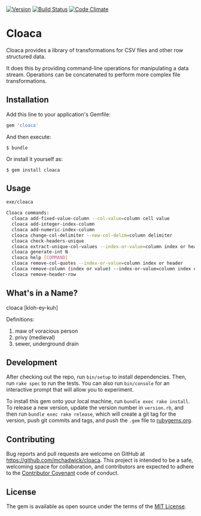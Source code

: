 [![Version     ](https://img.shields.io/gem/v/cloaca.svg?style=flat)](https://rubygems.org/gems/cloaca)
[![Build Status](https://img.shields.io/travis/mchadwick/cloaca/master.svg?style=flat)](https://travis-ci.org/mchadwick/cloaca)
[![Code Climate](https://img.shields.io/codeclimate/github/mchadwick/cloaca.svg?style=flat)](https://codeclimate.com/github/mchadwick/cloaca)

# Cloaca

Cloaca provides a library of transformations for CSV files and other row structured data.

It does this by providing command-line operations for manipulating a data stream. Operations can be concatenated to perform more complex file transformations.


## Installation

Add this line to your application's Gemfile:

```ruby
gem 'cloaca'
```

And then execute:

    $ bundle

Or install it yourself as:

    $ gem install cloaca


## Usage

```bash
exe/cloaca

Cloaca commands:
  cloaca add-fixed-value-column --col-value=column cell value                    # adds a fixed value column to a stream of data
  cloaca add-integer-index-column                                                # adds a index column to a stream of data
  cloaca add-numeric-index-column                                                # adds a index column to a stream of data
  cloaca change-col-delimiter --new-col-delim=column delimiter                   # change the column delimiter for a stream of data
  cloaca check-headers-unique                                                    # checks that each column has a unique header value
  cloaca extract-unique-col-values --index-or-value=column index or header       # extract unique vlaues for a column, one per line
  cloaca generate-int N                                                          # generates N random integers, one per line
  cloaca help [COMMAND]                                                          # Describe available commands or one specific command
  cloaca remove-col-quotes --index-or-value=column index or header               # removes quotes from a column's values
  cloaca remove-column (index or value) --index-or-value=column index or header  # removes the column
  cloaca remove-header-row                                                       # removes the first N rows (default N = 1)
```


## What's in a Name?

cloaca [kloh-ey-kuh]

Definitions:
1. maw of voracious person
2. privy (medieval)
3. sewer, underground drain


## Development

After checking out the repo, run `bin/setup` to install dependencies. Then, run `rake spec` to run the tests. You can also run `bin/console` for an interactive prompt that will allow you to experiment.

To install this gem onto your local machine, run `bundle exec rake install`. To release a new version, update the version number in `version.rb`, and then run `bundle exec rake release`, which will create a git tag for the version, push git commits and tags, and push the `.gem` file to [rubygems.org](https://rubygems.org).


## Contributing

Bug reports and pull requests are welcome on GitHub at https://github.com/mchadwick/cloaca. This project is intended to be a safe, welcoming space for collaboration, and contributors are expected to adhere to the [Contributor Covenant](http://contributor-covenant.org) code of conduct.


## License

The gem is available as open source under the terms of the [MIT License](http://opensource.org/licenses/MIT).

